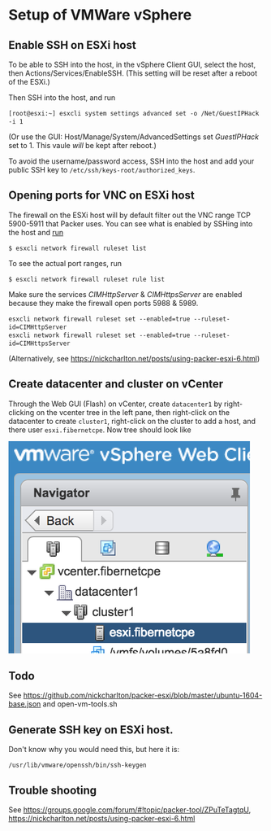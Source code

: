 # Setup of VMWare vSphere

## Enable SSH on ESXi host

To be able to SSH into the host, in the vSphere Client GUI, select the host, then Actions/Services/EnableSSH. (This setting will be reset after a reboot of the ESXi.)

Then SSH into the host, and run

    [root@esxi:~] esxcli system settings advanced set -o /Net/GuestIPHack -i 1

(Or use the GUI: Host/Manage/System/AdvancedSettings set _GuestIPHack_ set to 1. This vaule _will_ be kept after reboot.)

To avoid the username/password access, SSH into the host and add your public SSH key to `/etc/ssh/keys-root/authorized_keys`.

## Opening ports for VNC on ESXi host

The firewall on the ESXi host will by default filter out the VNC range TCP 5900-5911 that Packer uses. You can see what is enabled by SSHing into the host and [run](https://docs.vmware.com/en/VMware-vSphere/6.5/com.vmware.vsphere.security.doc/GUID-7A8BEFC8-BF86-49B5-AE2D-E400AAD81BA3.html)

    $ esxcli network firewall ruleset list

To see the actual port ranges, run

    $ esxcli network firewall ruleset rule list

Make sure the services _CIMHttpServer_ & _CIMHttpsServer_ are enabled because they make the firewall open ports 5988 & 5989.

    esxcli network firewall ruleset set --enabled=true --ruleset-id=CIMHttpServer
    esxcli network firewall ruleset set --enabled=true --ruleset-id=CIMHttpsServer

(Alternatively, see https://nickcharlton.net/posts/using-packer-esxi-6.html)

## Create datacenter and cluster on vCenter

Through the Web GUI (Flash) on vCenter, create `datacenter1` by right-clicking on the vcenter tree in the left pane, then right-click on the datacenter to create `cluster1`, right-click on the cluster to add a host, and there user `esxi.fibernetcpe`. Now tree should look like

![vCenter resource tree](vcenter-resource-tree.png)

## Todo

See https://github.com/nickcharlton/packer-esxi/blob/master/ubuntu-1604-base.json and open-vm-tools.sh

## Generate SSH key on ESXi host.

Don't know why you would need this, but here it is:

    /usr/lib/vmware/openssh/bin/ssh-keygen

## Trouble shooting

See https://groups.google.com/forum/#!topic/packer-tool/ZPuTeTagtqU, https://nickcharlton.net/posts/using-packer-esxi-6.html

